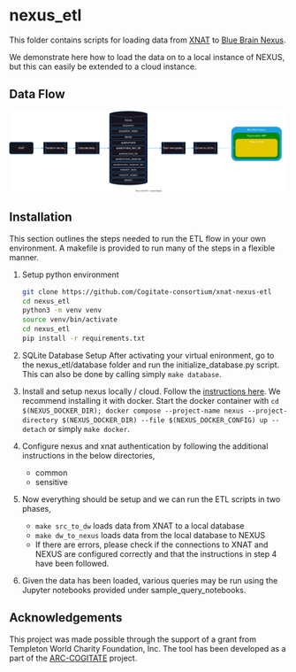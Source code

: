 # nexus_etl
This folder contains scripts for loading data from [XNAT](https://www.xnat.org/) to [Blue Brain Nexus](https://bluebrainnexus.io/).

We demonstrate here how to load the data on to a local instance of NEXUS, but this can easily be extended to a cloud instance.

## Data Flow
![dataflowimage](./dataflow.drawio.svg)

## Installation
This section outlines the steps needed to run the ETL flow in your own environment. A makefile is provided to run many of the steps in a flexible manner.

1. Setup python environment

    ```bash
    git clone https://github.com/Cogitate-consortium/xnat-nexus-etl
    cd nexus_etl
    python3 -m venv venv
    source venv/bin/activate
    cd nexus_etl
    pip install -r requirements.txt
    ```

2. SQLite Database Setup
    After activating your virtual enironment, go to the nexus_etl/database folder and run the initialize_database.py script. This can also be done by calling simply `make database`.

3. Install and setup nexus locally / cloud. Follow the [instructions here](https://bluebrainnexus.io/docs/getting-started/running-nexus/index.html). We recommend installing it with docker. Start the docker container with `cd $(NEXUS_DOCKER_DIR); docker compose --project-name nexus --project-directory $(NEXUS_DOCKER_DIR) --file $(NEXUS_DOCKER_CONFIG) up --detach` or simply `make docker`.

4. Configure nexus and xnat authentication by following the additional instructions in the below directories,
   - common
   - sensitive

5. Now everything should be setup and we can run the ETL scripts in two phases,
   - `make src_to_dw` loads data from XNAT to a local database
   - `make dw_to_nexus` loads data from the local database to NEXUS
   - If there are errors, please check if the connections to XNAT and NEXUS are configured correctly and that the instructions in step 4 have been followed.

6. Given the data has been loaded, various queries may be run using the Jupyter notebooks provided under sample_query_notebooks.

## Acknowledgements
This project was made possible through the support of a grant from Templeton World Charity Foundation, Inc. The tool has been developed as a part of the [ARC-COGITATE](https://www.arc-cogitate.com/) project.
